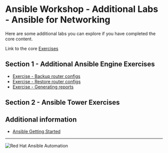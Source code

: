 # Ansible Workshop - Additional Labs - Ansible for Networking

Here are some additional labs you can explore if you have completed the core content. 

Link to the core [Exercises](https://ansible.github.io/workshops/exercises/ansible_network/)

## Section 1 - Additional Ansible Engine Exercises

 - [Exercise - Backup router configs](backup)
 - [Exercise - Restore router configs](restore)
 - [Exercise - Generating reports](reports)

## Section 2 - Ansible Tower Exercises

## Additional information

 - [Ansible Getting Started](http://docs.ansible.com/ansible/latest/intro_getting_started.html)

---
![Red Hat Ansible Automation](../../images/rh-ansible-automation.png)
